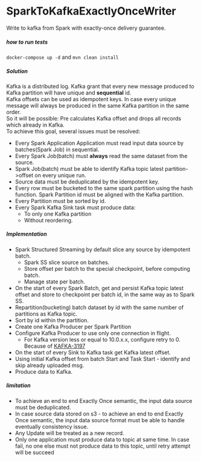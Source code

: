 # SparkToKafkaExactlyOnceWriter

Write to kafka from Spark with exactly-once delivery guarantee.

##### how to run tests
`docker-compose up -d` and `mvn clean install`

##### Solution

Kafka is a distributed log. Kafka grant that every new message produced to Kafka partition will have unique and **sequential** id.\
Kafka offsets can be used as idempotent keys. In case every unique message will always be produced in the same Kafka
partition in the same order. \
So it will be possible: Pre calculates Kafka offset and drops all records which already in Kafka. \
To achieve this goal, several issues must be resolved:

* Every Spark Application Application must read input data source by batches(Spark Job) in sequential.
* Every Spark Job(batch) must **always** read the same dataset from the source.
* Spark Job(batch) must be able to identify Kafka topic latest partition->offset on every unique run.
* Source data must be deduplicated by the idempotent key.
* Every row must be bucketed to the same spark partition using the hash function. Spark Partition id must be aligned
  with the Kafka partition.
* Every Partition must be sorted by id.
* Every Spark Kafka Sink task must produce data:
    * To only one Kafka partition
    * Without reordering.

##### Implementation

* Spark Structured Streaming by default slice any source by idempotent batch.
    * Spark SS slice source on batches.
    * Store offset per batch to the special checkpoint, before computing batch.
    * Manage state per batch.
* On the start of every Spark Batch, get and persist Kafka topic latest offset and store to checkpoint per batch id, in
  the same way as to Spark SS.
* Repartition(bucketing) batch dataset by id with the same number of partitions as Kafka topic.
* Sort by id within the partition.
* Create one Kafka Producer per Spark Partition
* Configure Kafka Producer to use only one connection in flight.
    * For Kafka version less or equal to 10.0.x.x, configure retry to 0. Because
      of [KAFKA-3197](https://issues.apache.org/jira/browse/KAFKA-3197)
* On the start of every Sink to Kafka task get Kafka latest offset.
* Using initial Kafka offset from batch Start and Task Start - identify and skip already uploaded msg.
* Produce data to Kafka.

##### limitation

* To achieve an end to end Exactly Once semantic, the input data source must be deduplicated.
* In case source data stored on s3 - to achieve an end to end Exactly Once semantic, the input data source format must
  be able to handle eventually consistency issue.
* Any Update will be treated as a new record.
* Only one application must produce data to topic at same time. In case fail, no one else must not produce data to this
  topic, until retry attempt will be succeed
